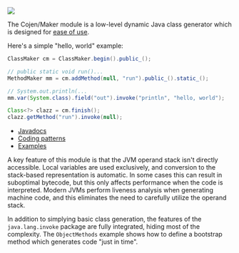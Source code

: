 [![](https://jitpack.io/v/cojen/Maker.svg)](https://jitpack.io/#cojen/Maker)

The Cojen/Maker module is a low-level dynamic Java class generator which is designed for [ease of use](https://github.com/cojen/Maker/wiki/Ease-of-use).

Here's a simple "hello, world" example:

```java
ClassMaker cm = ClassMaker.begin().public_();

// public static void run()...
MethodMaker mm = cm.addMethod(null, "run").public_().static_();

// System.out.println(...
mm.var(System.class).field("out").invoke("println", "hello, world");

Class<?> clazz = cm.finish();
clazz.getMethod("run").invoke(null);
```

- [Javadocs](https://cojen.github.io/Maker/javadoc/org.cojen.maker/org/cojen/maker/package-summary.html)
- [Coding patterns](docs/CodingPatterns.md)
- [Examples](example/main/java/org/cojen/example)

A key feature of this module is that the JVM operand stack isn't directly accessible. Local variables are used exclusively, and conversion to the stack-based representation is automatic. In some cases this can result in suboptimal bytecode, but this only affects performance when the code is interpreted. Modern JVMs perform liveness analysis when generating machine code, and this eliminates the need to carefully utilize the operand stack.

In addition to simplying basic class generation, the features of the `java.lang.invoke` package are fully integrated, hiding most of the complexity. The `ObjectMethods` example shows how to define a bootstrap method which generates code "just in time".
